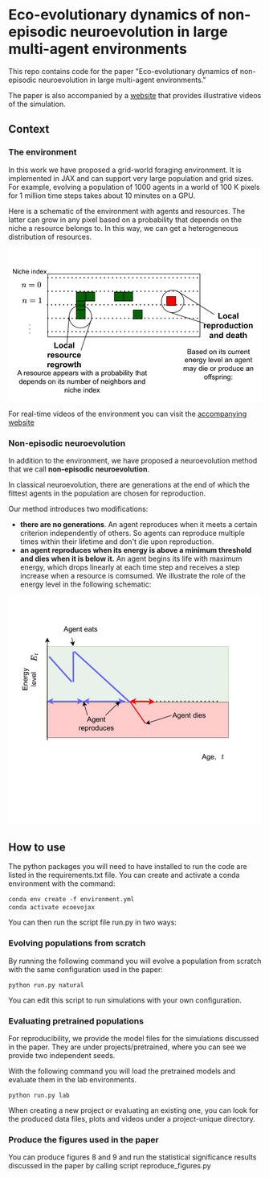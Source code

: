 # Eco-evolutionary dynamics of non-episodic neuroevolution in large multi-agent environments

This repo contains code for the paper "Eco-evolutionary dynamics of non-episodic neuroevolution in large multi-agent environments."

The paper is also accompanied by a [website](https://sites.google.com/view/non-episodic-neuroevolution-in) that provides illustrative videos of the simulation. 

## Context

### The environment

In this work we have proposed a grid-world foraging environment. It is implemented in JAX and can support very large population and grid sizes. For example, evolving a population of 1000 agents in a world of 100 K pixels for 1 million time steps takes about 10 minutes on a GPU. 

Here is a schematic of the environment with agents and resources. The latter can grow in any pixel based on a probability that depends on the niche a resource belongs to. In this way, we can get a heterogeneous distribution of resources.

<p align="center">
<img src="figs/env_schematic.png"/>
</p>

For real-time videos of the environment you can visit the [accompanying website](https://sites.google.com/view/non-episodic-neuroevolution-in) 

### Non-episodic neuroevolution

In addition to the environment, we have proposed a neuroevolution method that we call **non-episodic neuroevolution**.   

In classical neuroevolution, there are generations at the end of which the fittest agents in the population are chosen for reproduction.

Our method introduces two modifications:

* **there are no generations**. An agent reproduces when it meets a certain criterion independently of others. So agents can reproduce multiple times within their lifetime and don't die upon reproduction.
* **an agent reproduces when its energy is above a minimum threshold and dies when it is below it.** An agent begins its life with maximum energy, which drops linearly at each time step and receives a step increase when a resource is comsumed. We illustrate the role of the energy level in the following schematic:

<p align="center">
<img src="figs/reproduction.png"/>
</p>

## How to use

The python packages you will need to have installed to run the code are listed in the requirements.txt file. You can create and activate a conda environment with the command:

```
conda env create -f environment.yml
conda activate ecoevojax
```

You can then run the script file run.py in two ways:

### Evolving populations from scratch

By running the following command you will evolve a population from scratch with the same configuration used in the paper:

```
python run.py natural
```

You can edit this script to run simulations with your own configuration.

### Evaluating pretrained populations

For reproducibility, we provide the model files for the simulations discussed in the paper. They are under projects/pretrained, where you can see we provide two independent seeds.

With the following command you will load the pretrained models and evaluate them in the lab environments.

```
python run.py lab
```

When creating a new project or evaluating an existing one, you can look for the produced data files, plots and videos under a project-unique directory.

### Produce the figures used in the paper

You can produce figures 8 and 9 and run the statistical significance results discussed in the paper by calling script reproduce_figures.py
